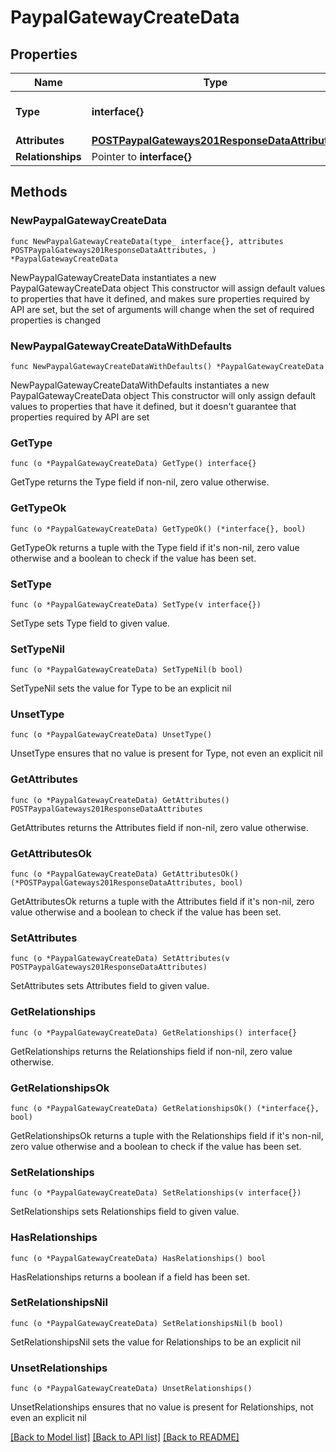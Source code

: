 # PaypalGatewayCreateData

## Properties

Name | Type | Description | Notes
------------ | ------------- | ------------- | -------------
**Type** | **interface{}** | The resource&#39;s type | 
**Attributes** | [**POSTPaypalGateways201ResponseDataAttributes**](POSTPaypalGateways201ResponseDataAttributes.md) |  | 
**Relationships** | Pointer to **interface{}** |  | [optional] 

## Methods

### NewPaypalGatewayCreateData

`func NewPaypalGatewayCreateData(type_ interface{}, attributes POSTPaypalGateways201ResponseDataAttributes, ) *PaypalGatewayCreateData`

NewPaypalGatewayCreateData instantiates a new PaypalGatewayCreateData object
This constructor will assign default values to properties that have it defined,
and makes sure properties required by API are set, but the set of arguments
will change when the set of required properties is changed

### NewPaypalGatewayCreateDataWithDefaults

`func NewPaypalGatewayCreateDataWithDefaults() *PaypalGatewayCreateData`

NewPaypalGatewayCreateDataWithDefaults instantiates a new PaypalGatewayCreateData object
This constructor will only assign default values to properties that have it defined,
but it doesn't guarantee that properties required by API are set

### GetType

`func (o *PaypalGatewayCreateData) GetType() interface{}`

GetType returns the Type field if non-nil, zero value otherwise.

### GetTypeOk

`func (o *PaypalGatewayCreateData) GetTypeOk() (*interface{}, bool)`

GetTypeOk returns a tuple with the Type field if it's non-nil, zero value otherwise
and a boolean to check if the value has been set.

### SetType

`func (o *PaypalGatewayCreateData) SetType(v interface{})`

SetType sets Type field to given value.


### SetTypeNil

`func (o *PaypalGatewayCreateData) SetTypeNil(b bool)`

 SetTypeNil sets the value for Type to be an explicit nil

### UnsetType
`func (o *PaypalGatewayCreateData) UnsetType()`

UnsetType ensures that no value is present for Type, not even an explicit nil
### GetAttributes

`func (o *PaypalGatewayCreateData) GetAttributes() POSTPaypalGateways201ResponseDataAttributes`

GetAttributes returns the Attributes field if non-nil, zero value otherwise.

### GetAttributesOk

`func (o *PaypalGatewayCreateData) GetAttributesOk() (*POSTPaypalGateways201ResponseDataAttributes, bool)`

GetAttributesOk returns a tuple with the Attributes field if it's non-nil, zero value otherwise
and a boolean to check if the value has been set.

### SetAttributes

`func (o *PaypalGatewayCreateData) SetAttributes(v POSTPaypalGateways201ResponseDataAttributes)`

SetAttributes sets Attributes field to given value.


### GetRelationships

`func (o *PaypalGatewayCreateData) GetRelationships() interface{}`

GetRelationships returns the Relationships field if non-nil, zero value otherwise.

### GetRelationshipsOk

`func (o *PaypalGatewayCreateData) GetRelationshipsOk() (*interface{}, bool)`

GetRelationshipsOk returns a tuple with the Relationships field if it's non-nil, zero value otherwise
and a boolean to check if the value has been set.

### SetRelationships

`func (o *PaypalGatewayCreateData) SetRelationships(v interface{})`

SetRelationships sets Relationships field to given value.

### HasRelationships

`func (o *PaypalGatewayCreateData) HasRelationships() bool`

HasRelationships returns a boolean if a field has been set.

### SetRelationshipsNil

`func (o *PaypalGatewayCreateData) SetRelationshipsNil(b bool)`

 SetRelationshipsNil sets the value for Relationships to be an explicit nil

### UnsetRelationships
`func (o *PaypalGatewayCreateData) UnsetRelationships()`

UnsetRelationships ensures that no value is present for Relationships, not even an explicit nil

[[Back to Model list]](../README.md#documentation-for-models) [[Back to API list]](../README.md#documentation-for-api-endpoints) [[Back to README]](../README.md)


